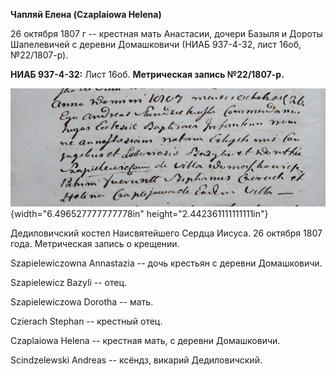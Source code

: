 **Чапляй Елена (Czaplaiowa Helena)**

26 октября 1807 г -- крестная мать Анастасии, дочери Базыля и Дороты
Шапелевичей с деревни Домашковичи (НИАБ 937-4-32, лист 16об,
№22/1807-р).

**НИАБ 937-4-32:** Лист 16об. **Метрическая запись №22/1807-р.**

![](./media/f77b0b295fdfa71ffa2341f9eda8260e8ce62473.png){width="6.496527777777778in"
height="2.442361111111111in"}

Дедиловичский костел Наисвятейшего Сердца Иисуса. 26 октября 1807 года.
Метрическая запись о крещении.

Szapielewiczowna Annastazia -- дочь крестьян с деревни Домашковичи.

Szapielewicz Bazyli -- отец.

Szapielewiczowa Dorotha -- мать.

Czierach Stephan -- крестный отец.

Czaplaiowa Helena -- крестная мать, с деревни Домашковичи.

Scindzelewski Andreas -- ксёндз, викарий Дедиловичский.
